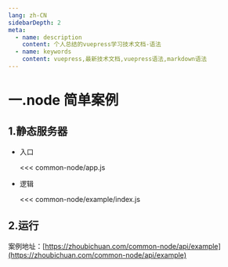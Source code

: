 ```yaml
---
lang: zh-CN
sidebarDepth: 2
meta:
  - name: description
    content: 个人总结的vuepress学习技术文档-语法
  - name: keywords
    content: vuepress,最新技术文档,vuepress语法,markdown语法
---
```


# 一.node 简单案例

## 1.静态服务器

- 入口

  <<< common-node/app.js

- 逻辑

  <<< common-node/example/index.js

## 2.运行

案例地址：[https://zhoubichuan.com/common-node/api/example](https://zhoubichuan.com/common-node/api/example)
